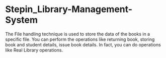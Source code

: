# Stepin_Library-Management-System
The File handling technique is used to store the data of the books in a specific file. You can perform the operations like returning book, storing book and student details, issue book details. In fact, you can do operations like Real Library operations.
